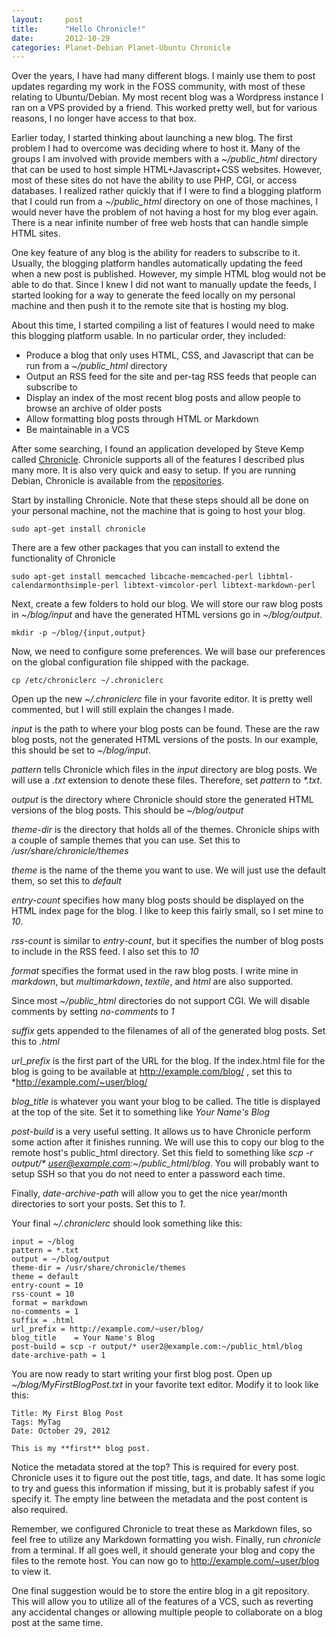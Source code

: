```yaml
---
layout:     post
title:      "Hello Chronicle!"
date:       2012-10-29
categories: Planet-Debian Planet-Ubuntu Chronicle
---
```


Over the years, I have had many different blogs. I mainly use them to post updates regarding my work in the FOSS community, with most of these relating to Ubuntu/Debian. My most recent blog was a Wordpress instance I ran on a VPS provided by a friend. This worked pretty well, but for various reasons, I no longer have access to that box.

Earlier today, I started thinking about launching a new blog. The first problem I had to overcome was deciding where to host it. Many of the groups I am involved with provide members with a *~/public\_html* directory that can be used to host simple HTML+Javascript+CSS websites. However, most of these sites do not have the ability to use PHP, CGI, or access databases. I realized rather quickly that if I were to find a blogging platform that I could run from a *~/public\_html* directory on one of those machines, I would never have the problem of not having a host for my blog ever again. There is a near infinite number of free web hosts that can handle simple HTML sites.

One key feature of any blog is the ability for readers to subscribe to it. Usually, the blogging platform handles automatically updating the feed when a new post is published. However, my simple HTML blog would not be able to do that. Since I knew I did not want to manually update the feeds, I started looking for a way to generate the feed locally on my personal machine and then push it to the remote site that is hosting my blog.

About this time, I started compiling a list of features I would need to make this blogging platform usable. In no particular order, they included:

* Produce a blog that only uses HTML, CSS, and Javascript that can be run from a *~/public\_html* directory
* Output an RSS feed for the site and per-tag RSS feeds that people can subscribe to
* Display an index of the most recent blog posts and allow people to browse an archive of older posts
* Allow formatting blog posts through HTML or Markdown
* Be maintainable in a VCS

After some searching, I found an application developed by Steve Kemp called [Chronicle][1]. Chronicle supports all of the features I described plus many more. It is also very quick and easy to setup. If you are running Debian, Chronicle is available from the [repositories][2].

Start by installing Chronicle. Note that these steps should all be done on your personal machine, not the machine that is going to host your blog.

    sudo apt-get install chronicle

There are a few other packages that you can install to extend the functionality of Chronicle

    sudo apt-get install memcached libcache-memcached-perl libhtml-calendarmonthsimple-perl libtext-vimcolor-perl libtext-markdown-perl

Next, create a few folders to hold our blog. We will store our raw blog posts in *~/blog/input* and have the generated HTML versions go in *~/blog/output*.

    mkdir -p ~/blog/{input,output}

Now, we need to configure some preferences. We will base our preferences on the global configuration file shipped with the package.

    cp /etc/chroniclerc ~/.chroniclerc

Open up the new *~/.chroniclerc* file in your favorite editor. It is pretty well commented, but I will still explain the changes I made.

*input* is the path to where your blog posts can be found. These are the raw blog posts, not the generated HTML versions of the posts. In our example, this should be set to *~/blog/input*.

*pattern* tells Chronicle which files in the *input* directory are blog posts. We will use a *.txt* extension to denote these files. Therefore, set *pattern* to *\*.txt*.

*output* is the directory where Chronicle should store the generated HTML versions of the blog posts. This should be *~/blog/output*

*theme-dir* is the directory that holds all of the themes. Chronicle ships with a couple of sample themes that you can use. Set this to */usr/share/chronicle/themes*

*theme* is the name of the theme you want to use. We will just use the default them, so set this to *default*

*entry-count* specifies how many blog posts should be displayed on the HTML index page for the blog. I like to keep this fairly small, so I set mine to *10*.

*rss-count* is similar to *entry-count*, but it specifies the number of blog posts to include in the RSS feed. I also set this to *10*

*format* specifies the format used in the raw blog posts. I write mine in *markdown*, but *multimarkdown*, *textile*, and *html* are also supported.

Since most *~/public\_html* directories do not support CGI. We will disable comments by setting *no-comments* to *1*

*suffix* gets appended to the filenames of all of the generated blog posts. Set this to *.html*

*url_prefix* is the first part of the URL for the blog. If the index.html file for the blog is going to be available at http://example.com/blog/ , set this to *http://example.com/~user/blog/

*blog_title* is whatever you want your blog to be called. The title is displayed at the top of the site. Set it to something like *Your Name's Blog*

*post-build* is a very useful setting. It allows us to have Chronicle perform some action after it finishes running. We will use this to copy our blog to the remote host's public_html directory. Set this field to something like *scp -r output/\* user@example.com:~/public_html/blog*. You will probably want to setup SSH so that you do not need to enter a password each time.

Finally, *date-archive-path* will allow you to get the nice year/month directories to sort your posts. Set this to *1*.

Your final *~/.chroniclerc* should look something like this:

    input = ~/blog
    pattern = *.txt
    output = ~/blog/output
    theme-dir = /usr/share/chronicle/themes
    theme = default
    entry-count = 10
    rss-count = 10
    format = markdown
    no-comments = 1
    suffix = .html
    url_prefix = http://example.com/~user/blog/
    blog_title    = Your Name's Blog
    post-build = scp -r output/* user2@example.com:~/public_html/blog
    date-archive-path = 1

You are now ready to start writing your first blog post. Open up *~/blog/MyFirstBlogPost.txt* in your favorite text editor. Modify it to look like this:

    Title: My First Blog Post
    Tags: MyTag
    Date: October 29, 2012

    This is my **first** blog post.

Notice the metadata stored at the top? This is required for every post. Chronicle uses it to figure out the post title, tags, and date. It has some logic to try and guess this information if missing, but it is probably safest if you specify it. The empty line between the metadata and the post content is also required.

Remember, we configured Chronicle to treat these as Markdown files, so feel free to utilize any Markdown formatting you wish. Finally, run *chronicle* from a terminal. If all goes well, it should generate your blog and copy the files to the remote host. You can now go to http://example.com/~user/blog to view it.

One final suggestion would be to store the entire blog in a git repository. This will allow you to utilize all of the features of a VCS, such as reverting any accidental changes or allowing multiple people to collaborate on a blog post at the same time.

[1]: http://www.steve.org.uk/Software/chronicle/
[2]: http://packages.qa.debian.org/c/chronicle.html
